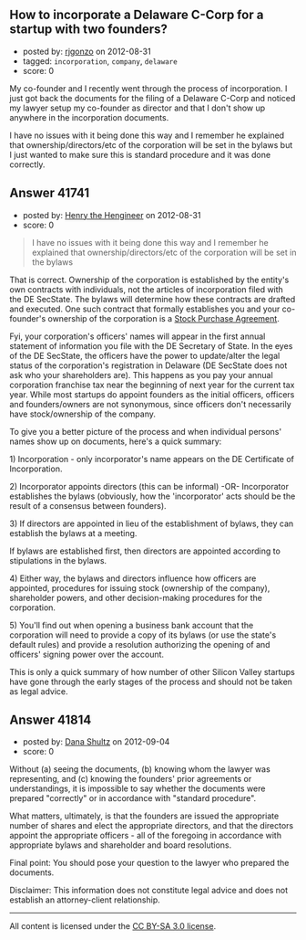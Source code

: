 ## How to incorporate a Delaware C-Corp for a startup with two founders?

- posted by: [rjgonzo](https://stackexchange.com/users/-1/13836-rjgonzo) on 2012-08-31
- tagged: `incorporation`, `company`, `delaware`
- score: 0

My co-founder and I recently went through the process of incorporation. I just got back the documents for the filing of a Delaware C-Corp and noticed my lawyer setup my co-founder as director and that I don't show up anywhere in the incorporation documents. 

I have no issues with it being done this way and I remember he explained that ownership/directors/etc of the corporation will be set in the bylaws but I just wanted to make sure this is standard procedure and it was done correctly. 


## Answer 41741

- posted by: [Henry the Hengineer](https://stackexchange.com/users/-1/1692-henry-the-hengineer) on 2012-08-31
- score: 0

<blockquote>
  <p>I have no issues with it being done this way and I remember he explained that ownership/directors/etc of the corporation will be set in the bylaws</p>
</blockquote>

<p>That is correct. Ownership of the corporation is established by the entity's own  contracts with individuals, not the articles of incorporation filed with the DE SecState. The bylaws will determine how these contracts are drafted and executed. One such contract that formally establishes you and your co-founder's ownership of the corporation is a <a href="http://orrick.com/practices/corporate/emergingCompanies/startup/forms_founders_stock.asp" rel="nofollow">Stock Purchase Agreement</a>.</p>

<p>Fyi, your corporation's officers' names will appear in the first annual statement of information you file with the DE Secretary of State. In the eyes of the DE SecState, the officers have the power to update/alter the legal status of the corporation's registration in Delaware (DE SecState does not ask who your shareholders are). This happens as you pay your annual corporation franchise tax near the beginning of next year for the current tax year. While most startups do appoint founders as the initial officers, officers and founders/owners are not synonymous, since officers don't necessarily have stock/ownership of the company.</p>

<p>To give you a better picture of the process and when individual persons' names show up on documents, here's a quick summary:</p>

<p>1) Incorporation - only incorporator's name appears on the DE Certificate of Incorporation.</p>

<p>2) Incorporator appoints directors (this can be informal) -OR- Incorporator establishes the bylaws (obviously, how the 'incorporator' acts should be the result of a consensus between founders).</p>

<p>3) If directors are appointed in lieu of the establishment of bylaws, they can establish the bylaws at a meeting.</p>

<p>If bylaws are established first, then directors are appointed according to stipulations in the bylaws.</p>

<p>4) Either way, the bylaws and directors influence how officers are appointed, procedures for issuing stock (ownership of the company), shareholder powers, and other decision-making procedures for the corporation.</p>

<p>5) You'll find out when opening a business bank account that the corporation will  need to provide a copy of its bylaws (or use the state's default rules) and provide a resolution authorizing the opening of and officers' signing power over the account.</p>

<p>This is only a quick summary of how number of other Silicon Valley startups have gone through the early stages of the process and should not be taken as legal advice.</p>



## Answer 41814

- posted by: [Dana Shultz](https://stackexchange.com/users/-1/1841-dana-shultz) on 2012-09-04
- score: 0

Without (a) seeing the documents, (b) knowing whom the lawyer was representing, and (c) knowing the founders' prior agreements or understandings, it is impossible to say whether the documents were prepared "correctly" or in accordance with "standard procedure".

What matters, ultimately, is that the founders are issued the appropriate number of shares and elect the appropriate directors, and that the directors appoint the appropriate officers - all of the foregoing in accordance with appropriate bylaws and shareholder and board resolutions.

Final point: You should pose your question to the lawyer who prepared the documents.

Disclaimer: This information does not constitute legal advice and does not establish an attorney-client relationship.



---

All content is licensed under the [CC BY-SA 3.0 license](https://creativecommons.org/licenses/by-sa/3.0/).
